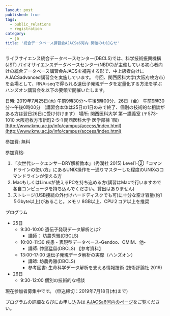 ```yaml
---
layout: post
published: true
tags:
  - public_relations
  - registration
category:
  - ja
title: '統合データベース講習会AJACSa6河内 開催のお知らせ'
---
```


ライフサイエンス統合データベースセンター(DBCLS)では、科学技術振興機構(JST) バイオサイエンスデータベースセンター(NBDC)が主催している初心者向けの統合データベース講習会AJACSを補完する形で、中上級者向けにAJACSadvanced講習会を実施しています。 今回、関西医科大学(大阪府枚方市）を会場として、RNA-seqで得られる遺伝子発現データを定量化する方法を学ぶハンズオン講習会を以下の要領で開催いたします。

日時: 2019年7月25日(木) 午前9時30分〜午後5時00分、26日（金） 午前9時30分〜午後0時00分 （講習会本体は25日の1日のみで終了、個別の技術的な相談がある方は翌日26日に受け付けます）
場所: 関西医科大学 第一講義室 (〒573-1010 大阪府枚方市新町2-5-1 関西医科大学 医学部棟 1階) [http://www.kmu.ac.jp/info/campus/access/index.html](http://www.kmu.ac.jp/info/campus/access/index.html)

参加費: 無料

参加資格:
1. 「次世代シークエンサーDRY解析教本」（秀潤社 2015) Level1-②「コマンドラインの使い方」にあるUNIX操作を一通りマスターした程度のUNIXのコマンドラインが使える方
2. MacもしくはLinuxが使えるPCを持ち込める方(講習はMacで行いますので各自コンピュータを持ち込んでください。貸出はありません)
3. ストレージ(USB接続の外付けハードディスクでも可)に十分な空き容量(約1５Gbyte以上)があること。メモリ 8GB以上、CPU２コア以上を推奨

プログラム
- 25日
  - 9:30-10:00 遺伝子発現データ解析とは? 
    - 講師： 坊農秀雅(DBCLS)
  - 10:00-11:30 疾患・表現型データベース-Gendoo、OMIM、他-
    - 講師: 仲里猛留(DBCLS) 【参考資料】
  - 13:00-17:00 遺伝子発現データ解析の実際（ハンズオン） 
    - 講師: 坊農秀雅(DBCLS)
    - 参考図書: 生命科学データ解析を支える情報技術 (技術評論社 2019)
- 26日
  - 9:30-12:00 個別の技術的な相談

現在参加者募集中です。 (申込締切：2019年7月18日(木)まで)

プログラムの詳細ならびにお申し込みは [AJACSa6河内のページ](https://github.com/AJACS-training/AJACSa6)をご覧ください。
